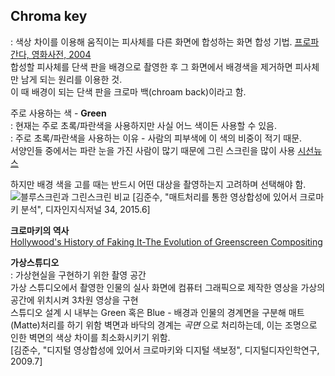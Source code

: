 ## Chroma key
: 색상 차이를 이용해 움직이는 피사체를 다른 화면에 합성하는 화면 합성 기법.
[프로파간다, 영화사전, 2004](https://terms.naver.com/entry.naver?docId=350243&cid=42617&categoryId=42617)     
합성할 피사체를 단색 판을 배경으로 촬영한 후 그 화면에서 배경색을 제거하면 피사체만 남게 되는 원리를 이용한 것.    
이 때 배경이 되는 단색 판을 크로마 백(chroam back)이라고 함. 

주로 사용하는 색 - **Green**    
: 현재는 주로 초록/파란색을 사용하지만 사실 어느 색이든 사용할 수 있음.    
: 주로 초록/파란색을 사용하는 이유 - 사람의 피부색에 이 색의 비중이 적기 때문.      
  서양인들 중에서는 파란 눈을 가진 사람이 많기 때문에 그린 스크린을 많이 사용
[시선뉴스](https://www.sisunnews.co.kr/news/articleView.html?idxno=42927)

하지만 배경 색을 고를 때는 반드시 어떤 대상을 촬영하는지 고려하며 선택해야 함. 
![블루스크린과 그린스크린 비교](https://user-images.githubusercontent.com/90232599/137173602-a35affb3-c224-41cf-84f6-aa4869404d65.jpg)
[김준수, "매트처리를 통한 영상합성에 있어서 크로마키 분석", 디자인지식저널 34, 2015.6]

**크로마키의 역사**    
[Hollywood's History of Faking It-The Evolution of Greenscreen Compositing](https://www.youtube.com/watch?v=H8aoUXjSfsI&ab_channel=FilmmakerIQ)

**가상스튜디오**    
: 가상현실을 구현하기 위한 촬영 공간     
가상 스튜디오에서 촬영한 인물의 실사 화면에 컴퓨터 그래픽으로 제작한 영상을 가상의 공간에 위치시켜 3차원 영상을 구현     
스튜디오 설계 시 내부는 Green 혹은 Blue - 배경과 인물의 경계면을 구분해 매트(Matte)처리를 하기 위함 
벽면과 바닥의 경계는 _곡면_ 으로 처리하는데, 이는 조명으로 인한 벽면의 색상 차이를 최소화시키기 위함.      
[김준수, "디지털 영상합성에 있어서 크로마키와 디지털 색보정", 디지털디자인학연구, 2009.7]   


